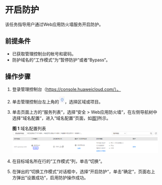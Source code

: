 # 开启防护<a name="waf_01_0003"></a>

该任务指导用户通过Web应用防火墙服务开启防护。

## 前提条件<a name="section2256777914731"></a>

-   已获取管理控制台的帐号和密码。
-   防护域名的“工作模式“为“暂停防护“或者“Bypass“。

## 操作步骤<a name="section18585791172619"></a>

1.  登录管理控制台（https://console.huaweicloud.com/）。
2.  单击管理控制台左上角的![](figures/选择区域图标.jpg)，选择区域或项目。
3.  单击页面上方的“服务列表“，选择“安全  \>  Web应用防火墙“，在左侧导航树中选择“域名配置“，进入“域名配置“页面，如[图1](#zh-cn_topic_0110861354_fig15593418182219)所示。

    **图 1**  域名配置列表<a name="zh-cn_topic_0110861354_fig15593418182219"></a>  
    ![](figures/域名配置列表.png "域名配置列表")

4.  在目标域名所在行的“工作模式“列，单击“切换“。
5.  在弹出的“切换工作模式“对话框中，选择“开启防护“，单击“确定“，页面右上方弹出“设置成功“，启用防护操作成功。

